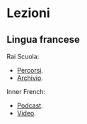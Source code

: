 # Lezioni

## Lingua francese

Rai Scuola:
* [Percorsi](https://www.raiscuola.rai.it/percorsi/linguafrancese).
* [Archivio](https://www.raiscuola.rai.it/archivio/lingueeculturestraniere/francese).

Inner French:
* [Podcast](https://innerfrench.com/podcast-2/).
* [Video](https://innerfrench.com/videos/).
